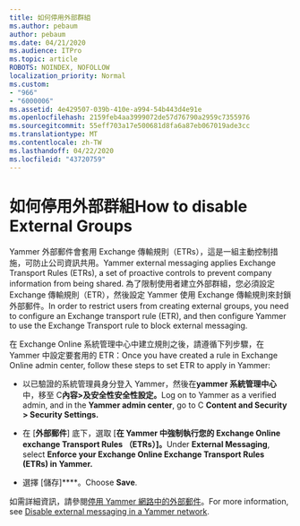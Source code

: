 ```yaml
---
title: 如何停用外部群組
ms.author: pebaum
author: pebaum
ms.date: 04/21/2020
ms.audience: ITPro
ms.topic: article
ROBOTS: NOINDEX, NOFOLLOW
localization_priority: Normal
ms.custom:
- "966"
- "6000006"
ms.assetid: 4e429507-039b-410e-a994-54b443d4e91e
ms.openlocfilehash: 2159feb4aa3999072de57d76790a2959c7355976
ms.sourcegitcommit: 55eff703a17e500681d8fa6a87eb067019ade3cc
ms.translationtype: MT
ms.contentlocale: zh-TW
ms.lasthandoff: 04/22/2020
ms.locfileid: "43720759"
---
```

# <a name="how-to-disable-external-groups"></a><span data-ttu-id="44493-102">如何停用外部群組</span><span class="sxs-lookup"><span data-stu-id="44493-102">How to disable External Groups</span></span>

<span data-ttu-id="44493-103">Yammer 外部郵件會套用 Exchange 傳輸規則（ETRs），這是一組主動控制措施，可防止公司資訊共用。</span><span class="sxs-lookup"><span data-stu-id="44493-103">Yammer external messaging applies Exchange Transport Rules (ETRs), a set of proactive controls to prevent company information from being shared.</span></span> <span data-ttu-id="44493-104">為了限制使用者建立外部群組，您必須設定 Exchange 傳輸規則（ETR），然後設定 Yammer 使用 Exchange 傳輸規則來封鎖外部郵件。</span><span class="sxs-lookup"><span data-stu-id="44493-104">In order to restrict users from creating external groups, you need to configure an Exchange transport rule (ETR), and then configure Yammer to use the Exchange Transport rule to block external messaging.</span></span>
  
<span data-ttu-id="44493-105">在 Exchange Online 系統管理中心中建立規則之後，請遵循下列步驟，在 Yammer 中設定要套用的 ETR：</span><span class="sxs-lookup"><span data-stu-id="44493-105">Once you have created a rule in Exchange Online admin center, follow these steps to set ETR to apply in Yammer:</span></span>
  
- <span data-ttu-id="44493-106">以已驗證的系統管理員身分登入 Yammer，然後在**yammer 系統管理中心**中，移至 C**內容\>及安全性安全性設定。**</span><span class="sxs-lookup"><span data-stu-id="44493-106">Log on to Yammer as a verified admin, and in the **Yammer admin center**, go to C **Content and Security \> Security Settings.**</span></span>

- <span data-ttu-id="44493-107">在 [**外部郵件**] 底下，選取 [**在 Yammer 中強制執行您的 Exchange Online exchange Transport Rules （ETRs）]。**</span><span class="sxs-lookup"><span data-stu-id="44493-107">Under **External Messaging**, select **Enforce your Exchange Online Exchange Transport Rules (ETRs) in Yammer.**</span></span>

- <span data-ttu-id="44493-108">選擇 [儲存]\*\*\*\*。</span><span class="sxs-lookup"><span data-stu-id="44493-108">Choose **Save**.</span></span>

<span data-ttu-id="44493-109">如需詳細資訊，請參閱[停用 Yammer 網路中的外部郵件](https://docs.microsoft.com/yammer/work-with-external-users/disable-external-messaging)。</span><span class="sxs-lookup"><span data-stu-id="44493-109">For more information, see [Disable external messaging in a Yammer network](https://docs.microsoft.com/yammer/work-with-external-users/disable-external-messaging).</span></span>
  